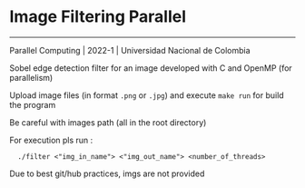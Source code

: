 # Image Filtering Parallel

-----
Parallel Computing | 2022-1 | Universidad Nacional de Colombia


Sobel edge detection filter for an image developed with C and OpenMP (for parallelism)

Upload image files (in format `.png` or `.jpg`) and execute `make run` for build the program

Be careful with images path (all in the root directory)

For execution pls run :

```
  ./filter <"img_in_name"> <"img_out_name"> <number_of_threads>
```

Due to best git/hub practices, imgs are not provided
